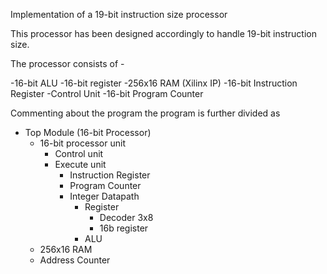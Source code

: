 Implementation of a 19-bit instruction size processor

This processor has been designed accordingly to handle 19-bit instruction size.

The processor consists of -

-16-bit ALU
-16-bit register
-256x16 RAM (Xilinx IP)
-16-bit Instruction Register
-Control Unit
-16-bit Program Counter


Commenting about the program the program is further divided as

- Top Module (16-bit Processor)
  - 16-bit processor unit
    - Control unit
    - Execute unit
      - Instruction Register
      - Program Counter
      - Integer Datapath 
        - Register
          - Decoder 3x8
          - 16b register
        - ALU
  - 256x16 RAM
  - Address Counter

